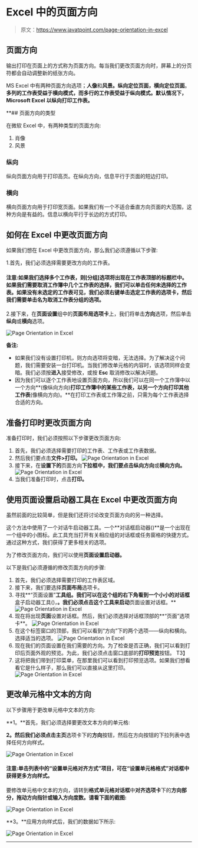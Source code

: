 # Excel 中的页面方向

> 原文：<https://www.javatpoint.com/page-orientation-in-excel>

## 页面方向

输出打印在页面上的方式称为页面方向。每当我们更改页面方向时，屏幕上的分页符都会自动调整新的纸张方向。

MS Excel 中有两种页面方向选项；**人像**和**风景。**纵向定位页面**，横向定位页面**。**多列的工作表受益于横向模式，而多行的工作表受益于纵向模式。默认情况下，Microsoft Excel 以纵向打印工作表。**

 **## 页面方向的类型

在微软 Excel 中，有两种类型的页面方向:

1.  肖像
2.  风景

### 纵向

纵向页面方向用于打印高页。在纵向方向，信息平行于页面的短边打印。

### 横向

横向页面方向用于打印宽页面。如果我们有一个不适合垂直方向页面的大范围，这种方向是有益的。信息以横向平行于长边的方式打印。

## 如何在 Excel 中更改页面方向

如果我们想在 Excel 中更改页面方向，那么我们必须遵循以下步骤:

1.首先，我们必须选择需要更改方向的工作表。

#### 注意:如果我们选择多个工作表，则[分组]选项将出现在工作表顶部的标题栏中。如果我们需要取消工作簿中几个工作表的选择，我们可以单击任何未选择的工作表。如果没有未选定的工作表可见，我们必须右键单击选定工作表的选项卡，然后我们需要单击名为取消工作表分组的选项。

2.接下来，在**页面设置**组中的**页面布局选项卡**上，我们将单击**方向**选项，然后单击**纵向**或**横向**选项。

![Page Orientation in Excel](img/913a2e56cd87e6e6b40f0252223a5c52.png)

**备注:**

*   如果我们没有设置打印机，则方向选项将变暗，无法选择。为了解决这个问题，我们需要安装一台打印机。当我们修改单元格的内容时，该选项同样会变暗。我们必须按**进入**接受修改，或按 **Esc** 取消修改以解决问题。
*   因为我们可以逐个工作表地设置页面方向，所以我们可以在同一个工作簿中以一个方向**(像纵向方向)**打印工作簿中的某些工作表，以另一个方向打印其他工作表**(像横向方向)。**在打印工作表或工作簿之前，只需为每个工作表选择合适的方向。

## 准备打印时更改页面方向

准备打印时，我们必须按照以下步骤更改页面方向:

1.  首先，我们必须选择需要打印的工作表、工作表或工作表数据。
2.  然后我们要点击**文件>打印。**
    ![Page Orientation in Excel](img/2c9c34aad8ac9af734c7d887d0e232e5.png)
3.  接下来，在**设置下的**页面方向**下拉框中，**我们要点击**纵向方向**或**横向方向。**
    ![Page Orientation in Excel](img/e0469dda65eb7363c7029bbaa3549b3a.png)
4.  当我们准备打印时，点击**打印。**

## 使用页面设置启动器工具在 Excel 中更改页面方向

虽然前面的比较简单，但是我们还将讨论改变页面方向的另一种选择。

这个方法中使用了一个对话牛启动器工具。一个**对话框启动器()**是一个出现在一个组中的小图标。此工具充当打开有关相应组的对话框或任务窗格的快捷方式。通过这种方式，我们获得了更多相关的选项。

为了修改页面方向，我们可以使用**页面设置启动器。**

以下是我们必须遵循的修改页面方向的步骤:

1.  首先，我们必须选择需要打印的工作表区域。
2.  接下来，我们要选择**页面布局**选项卡。
3.  寻找**“页面设置”**工具组。我们可以在这个组的右下角看到一个小小的对话框**盒子启动器工具()，**。我们必须点击这个工具来启动**页面设置对话框。**
    ![Page Orientation in Excel](img/09936cfe43b8ba9049557a864eac8412.png)
4.  现在将出现**页面**设置对话框。然后，我们必须选择对话框顶部的**“页面”选项卡**。
    ![Page Orientation in Excel](img/f15a4fdbeeeb6af56b6e50e397c2652c.png)
5.  在这个标签窗口的顶部，我们可以看到“方向”下的两个选项——纵向和横向。选择适当的选项。
    ![Page Orientation in Excel](img/8bf45a47ff43393f07039084061607a9.png)
6.  现在我们的页面设置在我们需要的方向。为了检查是否正确，我们可以看到打印后页面外观的预览。为此，我们必须点击窗口底部的**打印预览**按钮。
    T3】
7.  这将把我们带到打印菜单，在那里我们可以看到打印预览选项。如果我们想看看它是什么样子，那么我们可以直接从这里打印。
    ![Page Orientation in Excel](img/dc505c907244026426a895d19a8d3ed2.png)

## 更改单元格中文本的方向

以下步骤用于更改单元格中文本的方向:

**1。**首先，我们必须选择要更改文本方向的单元格:

**2。**然后我们必须点击**主页**选项卡下的**方向**按钮，然后在方向按钮的下拉列表中选择任何方向样式。

![Page Orientation in Excel](img/93a6fede1a5e8d44e30a3b278f46414f.png)

#### 注意:单击列表中的“设置单元格对齐方式”项目，可在“设置单元格格式”对话框中获得更多方向样式。

要修改单元格中文本的方向，请转到**格式单元格对话框**中**对齐选项卡**下的**方向部分，拖动方向指针或输入方向度数。请看下面的截图:**

![Page Orientation in Excel](img/57706835084ad842592ced90ccb93a80.png)

**3。**应用方向样式后，我们的数据如下所示:

![Page Orientation in Excel](img/f5482b6cefa9254cfee2d5c0945d113f.png)

* * ***